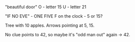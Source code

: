 "beautiful door"
O - letter 15
U - letter 21

"IF NO EVE" - ONE FIVE
F on the clock - 5 or 15?

Tree with 10 apples.
Arrows pointing at 5, 15.

No clue points to 42, so maybe it's "odd man out" again -> 42.